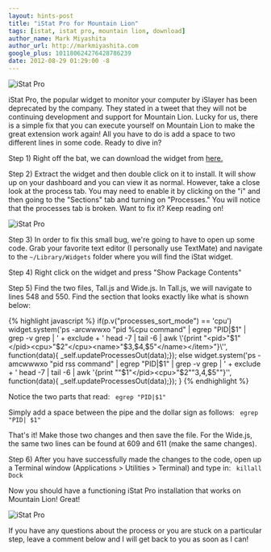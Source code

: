 ```yaml
---
layout: hints-post
title: "iStat Pro for Mountain Lion"
tags: [istat, istat pro, mountain lion, download]
author_name: Mark Miyashita
author_url: http://markmiyashita.com
google_plus: 101180624276428786239
date: 2012-08-29 01:29:00 -8
---
```


<img class="clear blog-image-full-border" src="{{site.url}}/images/istat1.png" title="iStat Pro">

iStat Pro, the popular widget to monitor your computer by iSlayer has been deprecated by the company. They stated in a tweet that they will not be continuing development and support for Mountain Lion. Lucky for us, there is a simple fix that you can execute yourself on Mountain Lion to make the great extension work again! All you have to do is add a space to two different lines in some code. Ready to dive in?

Step 1) Right off the bat, we can download the widget from <a href="http://islayer.com/apps/istatpro/download/">here.</a>

Step 2) Extract the widget and then double click on it to install. It will show up on your dashboard and you can view it as normal. However, take a close look at the process tab. You may need to enable it by clicking on the "i" and then going to the "Sections" tab and turning on "Processes." You will notice that the processes tab is broken. Want to fix it? Keep reading on!

<img class="clear blog-image-full-border" src="{{site.url}}/images/istat2.png" title="iStat Pro">

Step 3) In order to fix this small bug, we're going to have to open up some code. Grab your favorite text editor (I personally use TextMate) and navigate to the <code>~/Library/Widgets</code> folder where you will find the iStat widget.

Step 4) Right click on the widget and press "Show Package Contents"

Step 5) Find the two files, Tall.js and Wide.js. In Tall.js, we will navigate to lines 548 and 550. Find the section that looks exactly like what is shown below:

{% highlight javascript %}
if(p.v("processes_sort_mode") == 'cpu')
	widget.system('ps -arcwwwxo "pid %cpu command" | egrep "PID|$1" | grep -v grep | ' + exclude + ' head -7 | tail -6 | awk \'{print "<pid>"$1"</pid><cpu>"$2"</cpu><name>"$3,$4,$5"</name></item>"}\'', function(data){ _self.updateProcessesOut(data);});
else
	widget.system('ps -amcwwwxo "pid rss command"  | egrep "PID|$1" | grep -v grep | ' + exclude + ' head -7 | tail -6 | awk \'{print "<pid>"$1"</pid><cpu>"$2"</cpu><name>"$3,$4,$5"</name></item>"}\'', function(data){ _self.updateProcessesOut(data);});
}
{% endhighlight %}

Notice the two parts that read: 
<code>
  egrep "PID|$1"
</code>

Simply add a space between the pipe and the dollar sign as follows:
<code>
  egrep "PID| $1"
</code>

That's it! Make those two changes and then save the file. For the Wide.js, the same two lines can be found at 609 and 611 (make the same changes).

Step 6) After you have successfully made the changes to the code, open up a Terminal window (Applications > Utilities > Terminal) and type in:
<code>
  killall Dock
</code>

Now you should have a functioning iStat Pro installation that works on Mountain Lion! Great!

<img class="clear blog-image-full-border" src="{{site.url}}/images/istat3.png" title="iStat Pro">

If you have any questions about the process or you are stuck on a particular step, leave a comment below and I will get back to you as soon as I can!